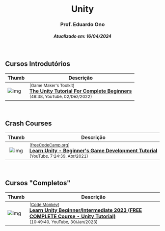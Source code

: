 <h1 align="center">Unity</h1>

<h3 align="center">Prof. Eduardo Ono</h3>

<h5 align="center">Atualizado em: 16/04/2024</h5>

&nbsp;

## Cursos Introdutórios

| Thumb | Descrição |
| --- | --- |
| ![img](https://img.youtube.com/vi/XtQMytORBmM/default.jpg) | <sup>[Game Maker's Toolkit]</sup><br>[__The Unity Tutorial For Complete Beginners__](https://www.youtube.com/watch?v=XtQMytORBmM)<br><sub>(46:38, YouTube, 02/Dez/2022)</sub> |

&nbsp;

## Crash Courses

| Thumb | Descrição |
| :-:   | --- |
| ![img](https://img.youtube.com/vi/gB1F9G0JXOo/default.jpg) | <sup>[[freeCodeCamp.org]]</sup><br>[__Learn Unity - Beginner's Game Development Tutorial__](https://www.youtube.com/watch?v=gB1F9G0JXOo)<br><sub>(YouTube, 7:24:39, Abr/2021)</sub> |

&nbsp;

## Cursos "Completos"

| Thumb | Descrição |
| --- | --- |
| ![img](https://img.youtube.com/vi/AmGSEH7QcDg/default.jpg) | <sup>[[Code Monkey]]</sup><br>[__Learn Unity Beginner/Intermediate 2023 (FREE COMPLETE Course - Unity Tutorial)__](https://www.youtube.com/watch?v=AmGSEH7QcDg)<br><sub>(10:49:40, YouTube, 30/Jan/2023)</sub> |

&nbsp;

[Code Monkey]: https://www.youtube.com/@CodeMonkeyUnity
[freeCodeCamp.org]: https://www.youtube.com/@freecodecamp
